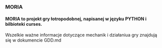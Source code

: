 ### MORIA
#### MORIA to projekt gry łotropodobnej, napisanej w języku PYTHON i bilbioteki curses.
Wszelkie ważne informacje dotyczące mechanik i działaniua gry znajdują się w dokumencie GDD.md
